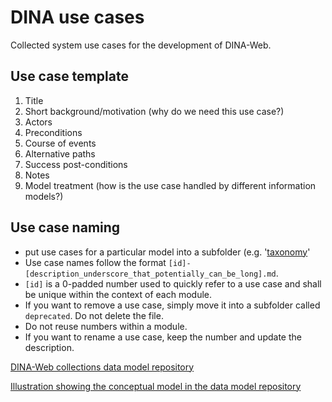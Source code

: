 # DINA use cases

Collected system use cases for the development of DINA-Web.


## Use case template

1. Title
2. Short background/motivation (why do we need this use case?)
3. Actors
4. Preconditions
5. Course of events
6. Alternative paths
7. Success post-conditions
8. Notes
9. Model treatment (how is the use case handled by different information models?)

## Use case naming

 * put use cases for a particular model into a subfolder (e.g. '[taxonomy](https://github.com/DINA-Web/dina-use-cases/tree/master/taxonomy)'
 * Use case names follow the format `[id]-[description_underscore_that_potentially_can_be_long].md`.
 * `[id]` is a 0-padded number used to quickly refer to a use case and shall be unique within the context of each module.
 * If you want to remove a use case, simply move it into a subfolder called `deprecated`.  Do not delete the file. 
 * Do not reuse numbers within a module.
 * If you want to rename a use case, keep the number and update the description.


[DINA-Web collections data model repository](https://github.com/DINA-Web/dina-collections-data-model)

[Illustration showing the conceptual model in the data model repository](https://github.com/DINA-Web/dina-collections-data-model/blob/master/model/dina-collections-conceptual-model.png)
